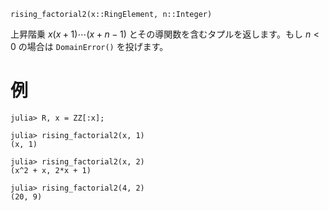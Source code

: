 ```
rising_factorial2(x::RingElement, n::Integer)
```

上昇階乗 $x(x + 1)\cdots (x + n - 1)$ とその導関数を含むタプルを返します。もし $n < 0$ の場合は `DomainError()` を投げます。

# 例

```jldoctest
julia> R, x = ZZ[:x];

julia> rising_factorial2(x, 1)
(x, 1)

julia> rising_factorial2(x, 2)
(x^2 + x, 2*x + 1)

julia> rising_factorial2(4, 2)
(20, 9)
```
